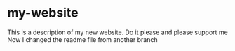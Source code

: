 # my-website

This is a description of my new website.
Do it please and please support me
Now I changed the readme file from another branch
